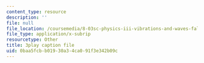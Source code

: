 ```yaml
---
content_type: resource
description: ''
file: null
file_location: /coursemedia/8-03sc-physics-iii-vibrations-and-waves-fall-2016/0baa5fcbb01930a34ca091f3e342b09c_wwQu2_u8jeo.srt
file_type: application/x-subrip
resourcetype: Other
title: 3play caption file
uid: 0baa5fcb-b019-30a3-4ca0-91f3e342b09c
---
```

